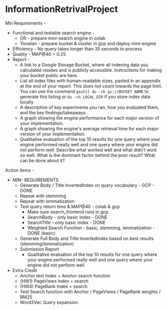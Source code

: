 # InformationRetrivalProject

Min Requirements -
* Functional and testable search engine -
  * OR - prepare mini-search engine in colab
  * Yonatan - prepare bucket & cluster in gcp and deploy mini-engine
* Efficiency - No query takes longer than 35 seconds to process
* Quality - MAP@40 > 0.25
* Report - 
  * A link to a Google Storage Bucket, where all indexing data you calculated resides
and is publicly accessible. Instructions for making your bucket public are here. 
  * List all index files with human-readable sizes, pasted in an appendix at the end of your report. 
  This does not count towards the page limit. You can use the command `gsutil du -ch gs://BUCKET_NAME` to generate this listing or `du -ch
LOCAL_DIR` if you store index data locally. 
  * A description of key experiments you ran, how you evaluated them, and the key findings/takeaways. 
  * A graph showing the engine performance for each major version of your implementation. 
  * A graph showing the engine's average retrieval time for each major version of your implementation.
  * Qualitative evaluation of the top 10 results for one query where your engine
  performed really well and one query where your engine did not perform well.
  Describe what worked well and what didn't work so well. What is the dominant
  factor behind the poor result? What can be done about it?

Action items -
* MIN- REQUIREMENTS
  * Generate Body / Title InvertedIndex on query vocabulary - GCP - DONE
  * Repeat with stemming
  * Repeat with lemmatization
  * Test query return time & MAP@40 - colab & gcp
    * Make sure search_frontend runs in gcp
    * SearchBody - only basic index - DONE
    * SearchTitle - only basic index - DONE
    * Weighted Search Function - basic, stemming, lemmatization - DONE (basic)
  * Generate Full Body and Title InvertedIndex based on best results (stemming/lemmatization)
  * Submission Report
    * Qualitative evaluation of the top 10 results for one query where your engine
    performed really well and one query where your engine did not perform well
* Extra Credit
  * Anchor text Index + Anchor search function
  * (HW1) PageViews Index + search
  * (HW4) PageRank Index + search
  * Test Search function with Anchor / PageViews / PageRank weights / BM25
  * Word2Vec Query expansion
